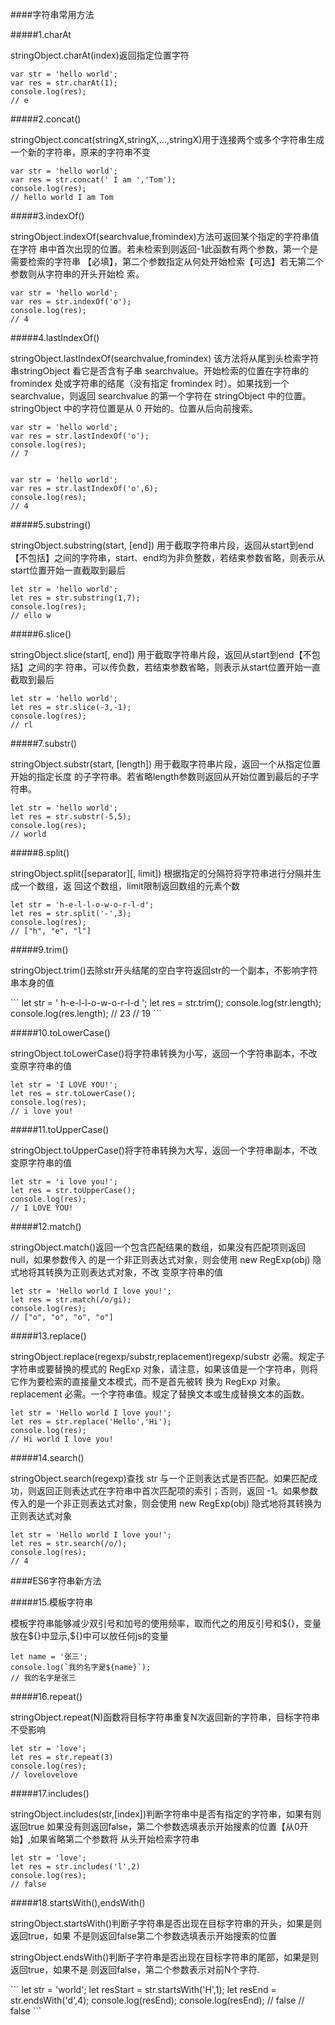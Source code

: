 ####字符串常用方法

#####1.charAt
<p>
stringObject.charAt(index)返回指定位置字符
</p>

```
var str = 'hello world';
var res = str.charAt(1);
console.log(res);
// e
```

#####2.concat()
<p>
stringObject.concat(stringX,stringX,...,stringX)用于连接两个或多个字符串生成
一个新的字符串，原来的字符串不变
</p>

```
var str = 'hello world';
var res = str.concat(' I am ','Tom');
console.log(res);
// hello world I am Tom
```

#####3.indexOf()
<p>
stringObject.indexOf(searchvalue,fromindex)方法可返回某个指定的字符串值在字符
串中首次出现的位置。若未检索到则返回-1此函数有两个参数，第一个是需要检索的字符串
【必填】，第二个参数指定从何处开始检索【可选】若无第二个参数则从字符串的开头开始检
索。
</p>

```
var str = 'hello world';
var res = str.indexOf('o');
console.log(res);
// 4
```

#####4.lastIndexOf() 
<p>
stringObject.lastIndexOf(searchvalue,fromindex) 该方法将从尾到头检索字符串stringObject
看它是否含有子串 searchvalue。开始检索的位置在字符串的 fromindex 处或字符串的结尾（没有指定 fromindex 时）。如果找到一个 searchvalue，则返回 searchvalue 的第一个字符在 stringObject
中的位置。stringObject 中的字符位置是从 0 开始的。位置从后向前搜索。
</p>

```
var str = 'hello world';
var res = str.lastIndexOf('o');
console.log(res);
// 7


var str = 'hello world';
var res = str.lastIndexOf('o',6);
console.log(res);
// 4
```

#####5.substring()
<p>
stringObject.substring(start, [end]) 用于截取字符串片段，返回从start到end【不包括】之间的字符串，start、end均为非负整数，若结束参数省略，则表示从start位置开始一直截取到最后
</p>

```
let str = 'hello world';
let res = str.substring(1,7);
console.log(res);
// ello w

```
#####6.slice()
<p>
stringObject.slice(start[, end]) 用于截取字符串片段，返回从start到end【不包括】之间的字
符串，可以传负数，若结束参数省略，则表示从start位置开始一直截取到最后
</p>

```
let str = 'hello world';
let res = str.slice(-3,-1);
console.log(res);
// rl

```

#####7.substr()
<p>
stringObject.substr(start, [length]) 用于截取字符串片段，返回一个从指定位置开始的指定长度
的子字符串。若省略length参数则返回从开始位置到最后的子字符串。
</p>

```
let str = 'hello world';
let res = str.substr(-5,5);
console.log(res);
// world

```

#####8.split()
<p>
stringObject.split([separator][, limit]) 根据指定的分隔符将字符串进行分隔并生成一个数组，返
回这个数组，limit限制返回数组的元素个数
</p>

```
let str = 'h-e-l-l-o-w-o-r-l-d';
let res = str.split('-',3);
console.log(res);
// ["h", "e", "l"]

```

#####9.trim()
<p>
stringObject.trim()去除str开头结尾的空白字符返回str的一个副本，不影响字符串本身的值
</p>
```
let str = '  h-e-l-l-o-w-o-r-l-d  ';
let res = str.trim();
console.log(str.length);
console.log(res.length);
// 23
// 19
```

#####10.toLowerCase()
<p>
stringObject.toLowerCase()将字符串转换为小写，返回一个字符串副本，不改变原字符串的值
</p>

```
let str = 'I LOVE YOU!';
let res = str.toLowerCase();
console.log(res);
// i love you!

```

#####11.toUpperCase()
<p>
stringObject.toUpperCase()将字符串转换为大写，返回一个字符串副本，不改变原字符串的值
</p>

```
let str = 'i love you!';
let res = str.toUpperCase();
console.log(res);
// I LOVE YOU!

```

#####12.match()
<p>
stringObject.match()返回一个包含匹配结果的数组，如果没有匹配项则返回null，如果参数传入
的是一个非正则表达式对象，则会使用 new RegExp(obj) 隐式地将其转换为正则表达式对象，不改
变原字符串的值
</p>

```
let str = 'Hello world I love you!';
let res = str.match(/o/gi);
console.log(res);
// ["o", "o", "o", "o"]

```

#####13.replace()
<p>
stringObject.replace(regexp/substr,replacement)regexp/substr 必需。规定子字符串或要替换的模式的 RegExp 对象，请注意，如果该值是一个字符串，则将它作为要检索的直接量文本模式，而不是首先被转
换为 RegExp 对象。replacement 必需。一个字符串值。规定了替换文本或生成替换文本的函数。  
</p>

```
let str = 'Hello world I love you!';
let res = str.replace('Hello','Hi');
console.log(res);
// Hi world I love you!

```

#####14.search()
<p>
stringObject.search(regexp)查找 str 与一个正则表达式是否匹配。如果匹配成功，则返回正则表达式在字符串中首次匹配项的索引；否则，返回 -1。如果参数传入的是一个非正则表达式对象，则会使用 new RegExp(obj) 隐式地将其转换为正则表达式对象
</p>

```
let str = 'Hello world I love you!';
let res = str.search(/o/);
console.log(res);
// 4

```

####ES6字符串新方法

#####15.模板字符串
<p>
模板字符串能够减少双引号和加号的使用频率，取而代之的用反引号和${}，变量放在${}中显示,${}中可以放任何js的变量
</p>

```
let name = '张三';
console.log(`我的名字是${name}`);
// 我的名字是张三
```

#####16.repeat()
<p>
stringObject.repeat(N)函数将目标字符串重复N次返回新的字符串，目标字符串不受影响
</p>

```
let str = 'love';
let res = str.repeat(3) 
console.log(res);
// lovelovelove
```

#####17.includes()
<p>
stringObject.includes(str,[index])判断字符串中是否有指定的字符串，如果有则返回true
如果没有则返回false，第二个参数选填表示开始搜素的位置【从0开始】,如果省略第二个参数将
从头开始检索字符串
</p>

```
let str = 'love';
let res = str.includes('l',2) 
console.log(res);
// false
```

#####18.startsWith(),endsWith()
<p>
stringObject.startsWith()判断子字符串是否出现在目标字符串的开头，如果是则返回true，如果
不是则返回false第二个参数选填表示开始搜索的位置
</p>

<p>
stringObject.endsWith()判断子字符串是否出现在目标字符串的尾部，如果是则返回true，如果不是
则返回false，第二个参数表示对前N个字符.
</p>
```
let str = 'world';
let resStart = str.startsWith('H',1);
let resEnd = str.endsWith('d',4);
console.log(resEnd);
console.log(resEnd);
// false
// false
```